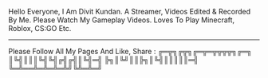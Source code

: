 Hello Everyone, 
I Am Divit Kundan. A Streamer,
Videos Edited & Recorded By Me.
Please Watch My Gameplay Videos.
Loves To Play Minecraft, Roblox, CS:GO Etc.
_______________________________________________
Please Follow All My Pages And Like, Share :
╔═╦╗╔╦╗╔═╦═╦╦╦╦╗╔═╗
║╚╣║║║╚╣╚╣╔╣╔╣║╚╣═╣
╠╗║╚╝║║╠╗║╚╣║║║║║═╣
╚═╩══╩═╩═╩═╩╝╚╩═╩═╝
<!---
Divitkundan/Divitkundan is a ✨ special ✨ repository because its `README.md` (this file) appears on your GitHub profile.
You can click the Preview link to take a look at your changes.
--->
